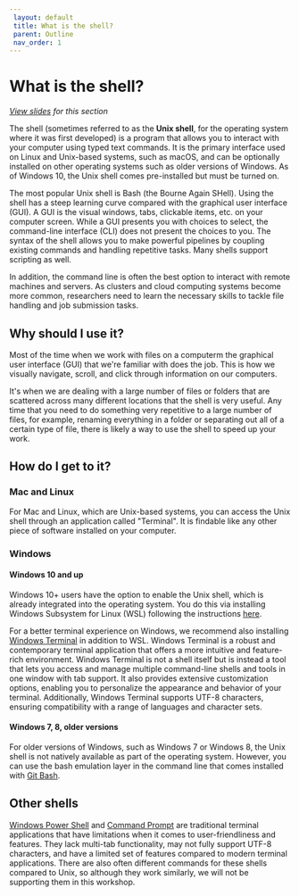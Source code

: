 ```yaml
---
 layout: default
 title: What is the shell?
 parent: Outline
 nav_order: 1
---
```


# What is the shell?
<em><a href="../slides/introduction.html" target="_blank">View slides</a> for this section</em>

The shell (sometimes referred to as the **Unix shell**, for the operating system where it was first developed) is a program that allows you to interact with your computer using typed text commands. It is the primary interface used on Linux and Unix-based systems, such as macOS, and can be optionally installed on other operating systems such as older versions of Windows. As of Windows 10, the Unix shell comes pre-installed but must be turned on.

The most popular Unix shell is Bash (the Bourne Again SHell). Using the shell has a steep learning curve compared with the graphical user interface (GUI). A GUI is the visual windows, tabs, clickable items, etc. on your computer screen. While a GUI presents you with choices to select, the command-line interface (CLI) does not present the choices to you. The syntax of the shell allows you to make powerful pipelines by coupling existing commands and handling repetitive tasks. Many shells support scripting as well.

In addition, the command line is often the best option to interact with remote machines and servers. As clusters and cloud computing systems become more common, researchers need to learn the necessary skills to tackle file handling and job submission tasks.

## Why should I use it?

Most of the time when we work with files on a computerm the graphical user interface (GUI) that we're familiar with does the job. This is how we visually navigate, scroll, and click through information on our computers.

It's when we are dealing with a large number of files or folders that are scattered across many different locations that the shell is very useful. Any time that you need to do something very repetitive to a large number of files, for example, renaming everything in a folder or separating out all of a certain type of file, there is likely a way to use the shell to speed up your work.

## How do I get to it?

### Mac and Linux
For Mac and Linux, which are Unix-based systems, you can access the Unix shell through an application called "Terminal". It is findable like any other piece of software installed on your computer.

### Windows
#### Windows 10 and up
Windows 10+ users have the option to enable the Unix shell, which is already integrated into the operating system. You do this via installing Windows Subsystem for Linux (WSL) following the instructions [here](https://docs.microsoft.com/en-us/windows/wsl/install-win10#simplified-installation-for-windows-insiders). 

For a better terminal experience on Windows, we recommend also installing [Windows Terminal](https://apps.microsoft.com/store/detail/9N0DX20HK701?hl=en-ca&gl=CA) in addition to WSL. Windows Terminal is a robust and contemporary terminal application that offers a more intuitive and feature-rich environment. Windows Terminal is not a shell itself but is instead a tool that lets you access and manage multiple command-line shells and tools in one window with tab support. It also provides extensive customization options, enabling you to personalize the appearance and behavior of your terminal. Additionally, Windows Terminal supports UTF-8 characters, ensuring compatibility with a range of languages and character sets.

#### Windows 7, 8, older versions
For older versions of Windows, such as Windows 7 or Windows 8, the Unix shell is not natively available as part of the operating system. However, you can use the bash emulation layer in the command line that comes installed with [Git Bash](https://git-scm.com/download/win).

## Other shells
[Windows Power Shell](https://learn.microsoft.com/en-us/powershell/scripting/overview?view=powershell-7.2) and [Command Prompt](https://en.wikipedia.org/wiki/Cmd.exe) are traditional terminal applications that have limitations when it comes to user-friendliness and features. They lack multi-tab functionality, may not fully support UTF-8 characters, and have a limited set of features compared to modern terminal applications. There are also often different commands for these shells compared to Unix, so although they work similarly, we will not be supporting them in this workshop.
